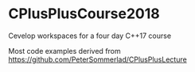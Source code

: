 # CPlusPlusCourse2018
Cevelop workspaces for a four day C++17 course

Most code examples derived from https://github.com/PeterSommerlad/CPlusPlusLecture
